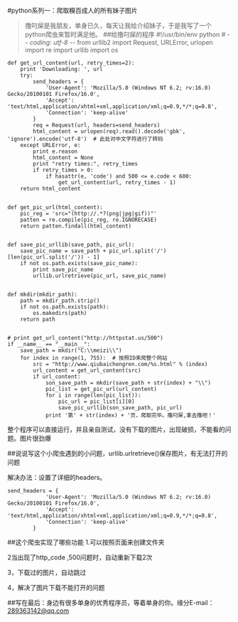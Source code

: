 #python系列一：爬取糗百成人的所有妹子图片
>撸叼屎是我朋友，单身已久，每天让我给介绍妹子，于是我写了一个python爬虫来暂时满足他。
##给撸叼屎的程序
	#!/usr/bin/env python
	# -*- coding: utf-8 -*-
	from urllib2 import Request, URLError, urlopen
	import re
	import urllib
	import os
	
	
	def get_url_content(url, retry_times=2):
	    print 'Downloading: ', url
	    try:
	        send_headers = {
	            'User-Agent': 'Mozilla/5.0 (Windows NT 6.2; rv:16.0) Gecko/20100101 Firefox/16.0',
	            'Accept': 'text/html,application/xhtml+xml,application/xml;q=0.9,*/*;q=0.8',
	            'Connection': 'keep-alive'
	        }
	        req = Request(url, headers=send_headers)
	        html_content = urlopen(req).read().decode('gbk', 'ignore').encode('utf-8')  # 此处对中文字符进行了转码
	    except URLError, e:
	        print e.reason
	        html_content = None
	        print "retry times:", retry_times
	        if retry_times > 0:
	            if hasattr(e, 'code') and 500 <= e.code < 600:
	                get_url_content(url, retry_times - 1)
	    return html_content
	
	
	def get_pic_url(html_content):
	    pic_reg = 'src="(http://.*?(png|jpg|gif))"'
	    patten = re.compile(pic_reg, re.IGNORECASE)
	    return patten.findall(html_content)
	
	
	def save_pic_urllib(save_path, pic_url):
	    save_pic_name = save_path + pic_url.split('/')[len(pic_url.split('/')) - 1]
	    if not os.path.exists(save_pic_name):
	        print save_pic_name
	        urllib.urlretrieve(pic_url, save_pic_name)
	
	
	def mkdir(mkdir_path):
	    path = mkdir_path.strip()
	    if not os.path.exists(path):
	        os.makedirs(path)
	    return path
	
	
	# print get_url_content("http://httpstat.us/500")
	if __name__ == "__main__":
	    save_path = mkdir("C:\\meizi\\")
	    for index in range(1, 755):  # 按照ID来爬整个网站
	        src = "http://www.qiubaichengren.com/%s.html" % (index)
	        url_content = get_url_content(src)
	        if url_content:
	            son_save_path = mkdir(save_path + str(index) + "\\")
	            pic_list = get_pic_url(url_content)
	            for i in range(len(pic_list)):
	                pic_url = pic_list[i][0]
	                save_pic_urllib(son_save_path, pic_url)
	            print '第' + str(index) + '页，爬取完毕。撸叼屎,拿去撸吧！'

整个程序可以直接运行，并且亲自测试，没有下载的图片，出现破损，不能看的问题。图片很劲爆

##说说写这个小爬虫遇到的小问题，urllib.urlretrieve()保存图片，有无法打开的问题

解决办法：设置了详细的headers。

	send_headers = {
	            'User-Agent': 'Mozilla/5.0 (Windows NT 6.2; rv:16.0) Gecko/20100101 Firefox/16.0',
	            'Accept': 'text/html,application/xhtml+xml,application/xml;q=0.9,*/*;q=0.8',
	            'Connection': 'keep-alive'
	        }

##这个爬虫实现了哪些功能
  1.可以按照页面来创建文件夹

  2当出现了http_code ,500问题时，自动重新下载2次

  3，下载过的图片，自动跳过
  
  4，解决了图片下载不能打开的问题


##写在最后：身边有很多单身的优秀程序员，等着单身的你。缘分E-mail：289363142@qq.com